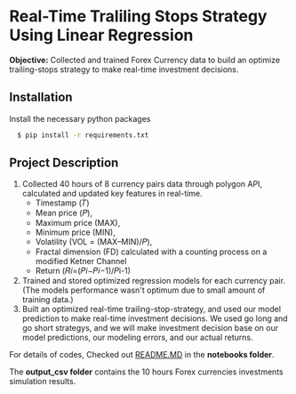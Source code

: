 
# Real-Time Traliling Stops Strategy Using Linear Regression 

**Objective:** Collected and trained Forex Currency data to build an optimize trailing-stops strategy to make real-time investment decisions.



## Installation

Install the necessary python packages 

```bash
  $ pip install -r requirements.txt
```
    
## Project Description 

1. Collected 40 hours of 8 currency pairs data through polygon API, calculated and updated key features in real-time.
    - Timestamp (𝑇)
    - Mean price (𝑃),
    - Maximum price (MAX),
    - Minimum price (MIN),
    - Volatility (VOL = (MAX–MIN)/𝑃),
    - Fractal dimension (FD) calculated with a counting process on a modified Ketner Channel 
    - Return (𝑅𝑖=(𝑃𝑖−𝑃𝑖−1)/𝑃i-1)
2. Trained and stored optimized regression models for each currency pair. (The models performance wasn't optimum due to small amount of training data.)
3. Built an optimized real-time trailing-stop-strategy, and used our model prediction to make real-time investment decisions. We used go long and go short strategys, and we will make investment decision base on our model predictions, our modeling errors, and our actual returns.

For details of codes, Checked out [README.MD](https://github.com/Felix-only/-Real-Time-Trailing-Stops-Strategy-Using-Regression/blob/master/notebooks/README.md) in the **notebooks folder**.

The **output_csv folder** contains the 10 hours Forex currencies investments simulation results.









 

